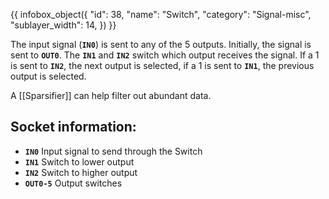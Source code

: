 {{ infobox_object({
	"id": 38,
	"name": "Switch",
	"category": "Signal-misc",
	"sublayer_width": 14,
}) }}

The input signal (**`IN0`**) is sent to any of the 5 outputs. Initially, the signal is sent to **`OUT0`**. The **`IN1`** and **`IN2`** switch which output receives the signal. If a 1 is sent to **`IN2`**, the next output is selected, if a 1 is sent to **`IN1`**, the previous output is selected.

A [[Sparsifier]] can help filter out abundant data.

## Socket information:
- **`IN0`** Input signal to send through the Switch
- **`IN1`** Switch to lower output
- **`IN2`** Switch to higher output
- **`OUT0-5`** Output switches